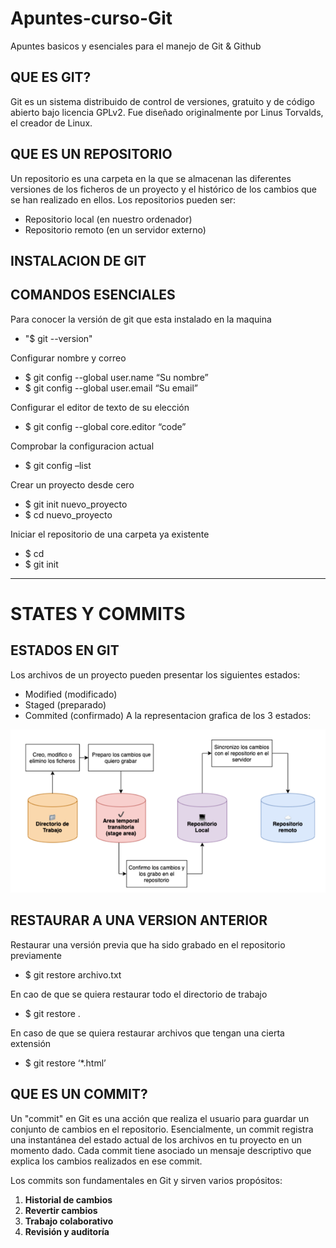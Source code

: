 # Apuntes-curso-Git
Apuntes basicos y esenciales para el manejo de Git &amp; Github

## QUE ES GIT?
Git es un sistema distribuido de control de versiones, gratuito y de código abierto
bajo licencia GPLv2. Fue diseñado originalmente por Linus Torvalds, el creador de
Linux.
## QUE ES UN REPOSITORIO
Un repositorio es una carpeta en la que se
almacenan las diferentes versiones de los ficheros de un proyecto y el histórico de
los cambios que se han realizado en ellos. Los repositorios pueden ser:
- Repositorio local (en nuestro ordenador)
- Repositorio remoto (en un servidor externo)

## INSTALACION DE GIT


## COMANDOS ESENCIALES
Para conocer la versión de git que esta instalado en la maquina
- "$ git --version" 

Configurar nombre y correo
- $ git config --global user.name “Su nombre”
- $ git config --global user.email “Su email”

Configurar el editor de texto de su elección
- $ git config --global core.editor “code”

Comprobar la configuracion actual 
- $ git config –list

Crear un proyecto desde cero
- $ git init nuevo_proyecto
- $ cd nuevo_proyecto

Iniciar el repositorio de una carpeta ya existente
- $ cd <directorio del proyecto>
- $ git init 

---
# STATES Y COMMITS
## ESTADOS EN GIT
Los archivos de un proyecto pueden presentar los siguientes estados:
- Modified (modificado)
- Staged (preparado)
- Commited (confirmado)
A la representacion grafica de los 3 estados:

![referencia_imagen](/src/estados.png)

## RESTAURAR A UNA VERSION ANTERIOR
Restaurar una versión previa que ha sido grabado en el repositorio previamente 
- $ git restore archivo.txt

En cao de que se quiera restaurar todo el directorio de trabajo
- $ git restore .

En caso de que se quiera restaurar archivos que tengan una cierta extensión 
- $ git restore ‘*.html’

## QUE ES UN COMMIT?
Un "commit" en Git es una acción que realiza el usuario para guardar un conjunto de cambios en el repositorio. Esencialmente, un commit registra una instantánea del estado actual de los archivos en tu proyecto en un momento dado. Cada commit tiene asociado un mensaje descriptivo que explica los cambios realizados en ese commit.

Los commits son fundamentales en Git y sirven varios propósitos:

1. **Historial de cambios**
2. **Revertir cambios**
3. **Trabajo colaborativo**
4. **Revisión y auditoría**




